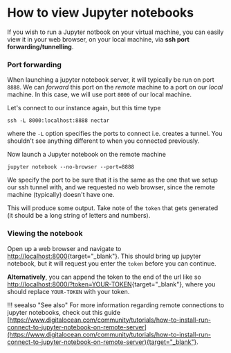 # How to view Jupyter notebooks
If you wish to run a Jupyter notbook on your virtual machine, you can easily view it in your web browser, on your local machine, via **ssh port forwarding/tunnelling**.

### Port forwarding
When launching a jupyter notebook server, it will typically be run on port `8888`. We can *forward* this port on the *remote* machine to a port on our *local* machine. In this case, we will use port `8000` of our local machine.

Let's connect to our instance again, but this time type
```console
ssh -L 8000:localhost:8888 nectar
```
where the `-L` option specifies the ports to connect i.e. creates a tunnel. You shouldn't see anything different to when you connected previously.

Now launch a Jupyter notebook on the remote machine
```console
jupyter notebook --no-browser --port=8888
```
We specify the port to be sure that it is the same as the one that we setup our ssh tunnel with, and we requested no web browser, since the remote machine (typically) doesn't have one.

This will produce some output. Take note of the `token` that gets generated (it should be a long string of letters and numbers).

### Viewing the notebook

Open up a web browser and navigate to [http://localhost:8000](){target="_blank"}. This should bring up jupyter notebook, but it will request you enter the `token` before you can continue.

**Alternatively**, you can append the token to the end of the url like so [http://localhost:8000/?token=YOUR-TOKEN](){target="_blank"}, where you should replace `YOUR-TOKEN` with your token.

!!! seealso "See also"
    For more information regarding remote connections to jupyter notebooks, check out this guide [https://www.digitalocean.com/community/tutorials/how-to-install-run-connect-to-jupyter-notebook-on-remote-server](https://www.digitalocean.com/community/tutorials/how-to-install-run-connect-to-jupyter-notebook-on-remote-server){target="_blank"}.
